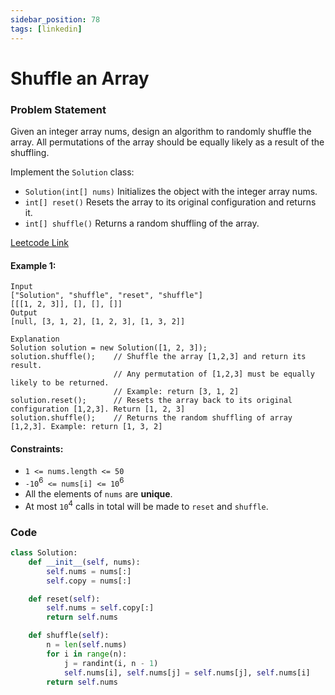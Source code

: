 ```yaml
---
sidebar_position: 78
tags: [linkedin]
---
```


# Shuffle an Array

### Problem Statement

Given an integer array nums, design an algorithm to randomly shuffle the array. All permutations of the array should be equally likely as a result of the shuffling.

Implement the `Solution` class:

- `Solution(int[] nums)` Initializes the object with the integer array nums.
- `int[] reset()` Resets the array to its original configuration and returns it.
- `int[] shuffle()` Returns a random shuffling of the array.

[Leetcode Link](https://leetcode.com/problems/shuffle-an-array)

#### Example 1:

```
Input
["Solution", "shuffle", "reset", "shuffle"]
[[[1, 2, 3]], [], [], []]
Output
[null, [3, 1, 2], [1, 2, 3], [1, 3, 2]]

Explanation
Solution solution = new Solution([1, 2, 3]);
solution.shuffle();    // Shuffle the array [1,2,3] and return its result.
                       // Any permutation of [1,2,3] must be equally likely to be returned.
                       // Example: return [3, 1, 2]
solution.reset();      // Resets the array back to its original configuration [1,2,3]. Return [1, 2, 3]
solution.shuffle();    // Returns the random shuffling of array [1,2,3]. Example: return [1, 3, 2]
```

#### Constraints:

- `1 <= nums.length <= 50`
- `-10`<sup>6</sup>` <= nums[i] <= 10`<sup>6</sup>
- All the elements of `nums` are **unique**.
- At most `10`<sup>4</sup> calls in total will be made to `reset` and `shuffle`.

### Code

```python title="Python"
class Solution:
    def __init__(self, nums):
        self.nums = nums[:]
        self.copy = nums[:]

    def reset(self):
        self.nums = self.copy[:]
        return self.nums

    def shuffle(self):
        n = len(self.nums)
        for i in range(n):
            j = randint(i, n - 1)
            self.nums[i], self.nums[j] = self.nums[j], self.nums[i]
        return self.nums
```

